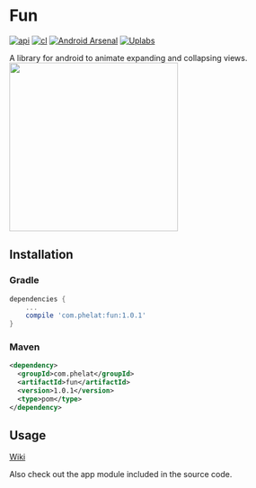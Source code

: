 # Fun

[![api](https://img.shields.io/badge/API-16-brightgreen.svg)](https://github.com/PHELAT/Fun) [![cl](https://travis-ci.org/PHELAT/Fun.svg?branch=master)](https://github.com/PHELAT/Fun) [![Android Arsenal](https://img.shields.io/badge/Android%20Arsenal-Fun-green.svg?style=flat)](https://android-arsenal.com/details/1/5774)
[![Uplabs](https://img.shields.io/badge/Uplabs-Fun-blueviolet.svg)](https://www.uplabs.com/posts/fun)

A library for android to animate expanding and collapsing views.
<img src="https://github.com/PHELAT/Fun/blob/master/screenshot/screenshot.gif" width="300">

## Installation
### Gradle
```groovy
dependencies {
    ...
    compile 'com.phelat:fun:1.0.1'
}
```
### Maven
```xml
<dependency>
  <groupId>com.phelat</groupId>
  <artifactId>fun</artifactId>
  <version>1.0.1</version>
  <type>pom</type>
</dependency>
```

## Usage

[Wiki](https://github.com/PHELAT/Fun/wiki)

Also check out the app module included in the source code.
